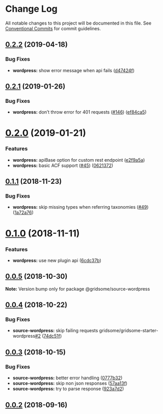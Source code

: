 # Change Log

All notable changes to this project will be documented in this file.
See [Conventional Commits](https://conventionalcommits.org) for commit guidelines.

## [0.2.2](https://github.com/gridsome/gridsome/tree/master/packages/source-wordpress/compare/@gridsome/source-wordpress@0.2.1...@gridsome/source-wordpress@0.2.2) (2019-04-18)


### Bug Fixes

* **wordpress:** show error message when api fails ([d47424f](https://github.com/gridsome/gridsome/tree/master/packages/source-wordpress/commit/d47424f))





<a name="0.2.1"></a>
## [0.2.1](https://github.com/gridsome/gridsome/tree/master/packages/source-wordpress/compare/@gridsome/source-wordpress@0.2.0...@gridsome/source-wordpress@0.2.1) (2019-01-26)


### Bug Fixes

* **wordpress:** don’t throw error for 401 requests ([#146](https://github.com/gridsome/gridsome/tree/master/packages/source-wordpress/issues/146)) ([ef84ca5](https://github.com/gridsome/gridsome/tree/master/packages/source-wordpress/commit/ef84ca5))





<a name="0.2.0"></a>
# [0.2.0](https://github.com/gridsome/gridsome/tree/master/packages/source-wordpress/compare/@gridsome/source-wordpress@0.1.1...@gridsome/source-wordpress@0.2.0) (2019-01-21)


### Features

* **wordpress:** apiBase option for custom rest endpoint ([e2f9a5a](https://github.com/gridsome/gridsome/tree/master/packages/source-wordpress/commit/e2f9a5a))
* **wordpress:** basic ACF support ([#45](https://github.com/gridsome/gridsome/tree/master/packages/source-wordpress/issues/45)) ([0621372](https://github.com/gridsome/gridsome/tree/master/packages/source-wordpress/commit/0621372))





<a name="0.1.1"></a>
## [0.1.1](https://github.com/gridsome/gridsome/compare/@gridsome/source-wordpress@0.1.0...@gridsome/source-wordpress@0.1.1) (2018-11-23)


### Bug Fixes

* **wordpress:** skip missing types when referring taxonomies ([#49](https://github.com/gridsome/gridsome/issues/49)) ([1a72a76](https://github.com/gridsome/gridsome/commit/1a72a76))


<a name="0.1.0"></a>
# [0.1.0](https://github.com/gridsome/gridsome/compare/@gridsome/source-wordpress@0.0.5...@gridsome/source-wordpress@0.1.0) (2018-11-11)


### Features

* **wordpress:** use new plugin api ([6cdc37b](https://github.com/gridsome/gridsome/commit/6cdc37b))


<a name="0.0.5"></a>
## [0.0.5](https://github.com/gridsome/gridsome/compare/@gridsome/source-wordpress@0.0.4...@gridsome/source-wordpress@0.0.5) (2018-10-30)

**Note:** Version bump only for package @gridsome/source-wordpress


<a name="0.0.4"></a>
## [0.0.4](https://github.com/gridsome/gridsome/compare/@gridsome/source-wordpress@0.0.3...@gridsome/source-wordpress@0.0.4) (2018-10-22)


### Bug Fixes

* **source-wordpress:** skip failing requests gridsome/gridsome-starter-wordpress[#2](https://github.com/gridsome/gridsome/issues/2) ([74dc51f](https://github.com/gridsome/gridsome/commit/74dc51f))


<a name="0.0.3"></a>
## [0.0.3](https://github.com/gridsome/gridsome/compare/142896c2454016dc989a7872faffec7263fc658c...@gridsome/source-wordpress@0.0.3) (2018-10-15)


### Bug Fixes

* **source-wordpress:** better error handling ([0777b32](https://github.com/gridsome/gridsome/commit/0777b32))
* **source-wordpress:** skip non json responses ([57aa13f](https://github.com/gridsome/gridsome/commit/57aa13f))
* **source-wordpress:** try to parse response ([923a7d2](https://github.com/gridsome/gridsome/commit/923a7d2))



<a name="0.0.2"></a>
## [0.0.2](https://github.com/gridsome/gridsome/compare/142896c2454016dc989a7872faffec7263fc658c...@gridsome/source-wordpress@0.0.3) (2018-09-16)
